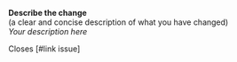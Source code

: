 **Describe the change**    
(a clear and concise description of what you have changed)  
_Your description here_

Closes [#link issue]
